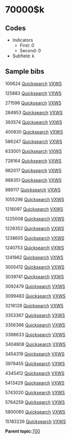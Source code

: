 # 70000$k

## Codes

-   Indicators
    -   First: 0
    -   Second: 0
-   Subfield: k

## Sample bibs

100624 [Quicksearch](https://search.library.yale.edu/catalog/100624) [VXWS](http://prodorbis.library.yale.edu:7014/vxws/GetHoldingsService?bibId=100624)

125883 [Quicksearch](https://search.library.yale.edu/catalog/125883) [VXWS](http://prodorbis.library.yale.edu:7014/vxws/GetHoldingsService?bibId=125883)

271596 [Quicksearch](https://search.library.yale.edu/catalog/271596) [VXWS](http://prodorbis.library.yale.edu:7014/vxws/GetHoldingsService?bibId=271596)

284953 [Quicksearch](https://search.library.yale.edu/catalog/284953) [VXWS](http://prodorbis.library.yale.edu:7014/vxws/GetHoldingsService?bibId=284953)

393574 [Quicksearch](https://search.library.yale.edu/catalog/393574) [VXWS](http://prodorbis.library.yale.edu:7014/vxws/GetHoldingsService?bibId=393574)

400830 [Quicksearch](https://search.library.yale.edu/catalog/400830) [VXWS](http://prodorbis.library.yale.edu:7014/vxws/GetHoldingsService?bibId=400830)

586247 [Quicksearch](https://search.library.yale.edu/catalog/586247) [VXWS](http://prodorbis.library.yale.edu:7014/vxws/GetHoldingsService?bibId=586247)

633001 [Quicksearch](https://search.library.yale.edu/catalog/633001) [VXWS](http://prodorbis.library.yale.edu:7014/vxws/GetHoldingsService?bibId=633001)

728164 [Quicksearch](https://search.library.yale.edu/catalog/728164) [VXWS](http://prodorbis.library.yale.edu:7014/vxws/GetHoldingsService?bibId=728164)

982017 [Quicksearch](https://search.library.yale.edu/catalog/982017) [VXWS](http://prodorbis.library.yale.edu:7014/vxws/GetHoldingsService?bibId=982017)

988351 [Quicksearch](https://search.library.yale.edu/catalog/988351) [VXWS](http://prodorbis.library.yale.edu:7014/vxws/GetHoldingsService?bibId=988351)

989117 [Quicksearch](https://search.library.yale.edu/catalog/989117) [VXWS](http://prodorbis.library.yale.edu:7014/vxws/GetHoldingsService?bibId=989117)

1055296 [Quicksearch](https://search.library.yale.edu/catalog/1055296) [VXWS](http://prodorbis.library.yale.edu:7014/vxws/GetHoldingsService?bibId=1055296)

1216097 [Quicksearch](https://search.library.yale.edu/catalog/1216097) [VXWS](http://prodorbis.library.yale.edu:7014/vxws/GetHoldingsService?bibId=1216097)

1225008 [Quicksearch](https://search.library.yale.edu/catalog/1225008) [VXWS](http://prodorbis.library.yale.edu:7014/vxws/GetHoldingsService?bibId=1225008)

1228352 [Quicksearch](https://search.library.yale.edu/catalog/1228352) [VXWS](http://prodorbis.library.yale.edu:7014/vxws/GetHoldingsService?bibId=1228352)

1238605 [Quicksearch](https://search.library.yale.edu/catalog/1238605) [VXWS](http://prodorbis.library.yale.edu:7014/vxws/GetHoldingsService?bibId=1238605)

1240753 [Quicksearch](https://search.library.yale.edu/catalog/1240753) [VXWS](http://prodorbis.library.yale.edu:7014/vxws/GetHoldingsService?bibId=1240753)

1241862 [Quicksearch](https://search.library.yale.edu/catalog/1241862) [VXWS](http://prodorbis.library.yale.edu:7014/vxws/GetHoldingsService?bibId=1241862)

3005412 [Quicksearch](https://search.library.yale.edu/catalog/3005412) [VXWS](http://prodorbis.library.yale.edu:7014/vxws/GetHoldingsService?bibId=3005412)

3039741 [Quicksearch](https://search.library.yale.edu/catalog/3039741) [VXWS](http://prodorbis.library.yale.edu:7014/vxws/GetHoldingsService?bibId=3039741)

3092479 [Quicksearch](https://search.library.yale.edu/catalog/3092479) [VXWS](http://prodorbis.library.yale.edu:7014/vxws/GetHoldingsService?bibId=3092479)

3099483 [Quicksearch](https://search.library.yale.edu/catalog/3099483) [VXWS](http://prodorbis.library.yale.edu:7014/vxws/GetHoldingsService?bibId=3099483)

3216128 [Quicksearch](https://search.library.yale.edu/catalog/3216128) [VXWS](http://prodorbis.library.yale.edu:7014/vxws/GetHoldingsService?bibId=3216128)

3353367 [Quicksearch](https://search.library.yale.edu/catalog/3353367) [VXWS](http://prodorbis.library.yale.edu:7014/vxws/GetHoldingsService?bibId=3353367)

3356366 [Quicksearch](https://search.library.yale.edu/catalog/3356366) [VXWS](http://prodorbis.library.yale.edu:7014/vxws/GetHoldingsService?bibId=3356366)

3398633 [Quicksearch](https://search.library.yale.edu/catalog/3398633) [VXWS](http://prodorbis.library.yale.edu:7014/vxws/GetHoldingsService?bibId=3398633)

3404808 [Quicksearch](https://search.library.yale.edu/catalog/3404808) [VXWS](http://prodorbis.library.yale.edu:7014/vxws/GetHoldingsService?bibId=3404808)

3454319 [Quicksearch](https://search.library.yale.edu/catalog/3454319) [VXWS](http://prodorbis.library.yale.edu:7014/vxws/GetHoldingsService?bibId=3454319)

3979455 [Quicksearch](https://search.library.yale.edu/catalog/3979455) [VXWS](http://prodorbis.library.yale.edu:7014/vxws/GetHoldingsService?bibId=3979455)

4345412 [Quicksearch](https://search.library.yale.edu/catalog/4345412) [VXWS](http://prodorbis.library.yale.edu:7014/vxws/GetHoldingsService?bibId=4345412)

5413429 [Quicksearch](https://search.library.yale.edu/catalog/5413429) [VXWS](http://prodorbis.library.yale.edu:7014/vxws/GetHoldingsService?bibId=5413429)

5743020 [Quicksearch](https://search.library.yale.edu/catalog/5743020) [VXWS](http://prodorbis.library.yale.edu:7014/vxws/GetHoldingsService?bibId=5743020)

5764259 [Quicksearch](https://search.library.yale.edu/catalog/5764259) [VXWS](http://prodorbis.library.yale.edu:7014/vxws/GetHoldingsService?bibId=5764259)

5800065 [Quicksearch](https://search.library.yale.edu/catalog/5800065) [VXWS](http://prodorbis.library.yale.edu:7014/vxws/GetHoldingsService?bibId=5800065)

15183226 [Quicksearch](https://search.library.yale.edu/catalog/15183226) [VXWS](http://prodorbis.library.yale.edu:7014/vxws/GetHoldingsService?bibId=15183226)

**Parent topic:**[700](../../tags/700/700.md)

